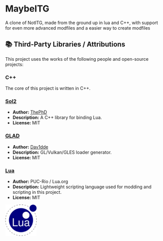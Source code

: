 # MaybeITG
A clone of NotITG, made from the ground up in lua and C++, with support for even more advanced modfiles and a easier way to create modfiles




## 📚 Third-Party Libraries / Attributions

This project uses the works of the following people and open-source projects:

### C++

The core of this project is written in C++.

### [Sol2](https://github.com/ThePhD/sol2)
- **Author:** [ThePhD](https://github.com/ThePhD)
- **Description:** A C++ library for binding Lua.
- **License:** MIT

### [GLAD](https://github.com/Dav1dde/glad)
- **Author:** [Dav1dde](https://github.com/Dav1dde)
- **Description:** GL/Vulkan/GLES loader generator.
- **License:** MIT

### [Lua](https://www.lua.org/)
- **Author:** PUC-Rio / Lua.org
- **Description:** Lightweight scripting language used for modding and scripting in this project.
- **License:** MIT

<img src="Assets/Credits/lua.webp" alt="Lua Logo" width="100">
